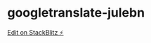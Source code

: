 # googletranslate-julebn

[Edit on StackBlitz ⚡️](https://stackblitz.com/edit/googletranslate-julebn)